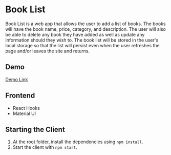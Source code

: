 # Book List
Book List is a web app that allows the user to add a list of books. The books will have the book name, price, category, and description. The user will also be able to delete any book they have added as well as update any information should they wish to. The book list will be stored in the user's local storage so that the list will persist even when the user refreshes the page and/or leaves the site and returns.

## Demo
[Demo Link](https://booklist123.netlify.app/)

## Frontend
* React Hooks
* Material UI

## Starting the Client
1. At the root folder, install the dependencies using `npm install`. 
2. Start the client with `npm start`.
